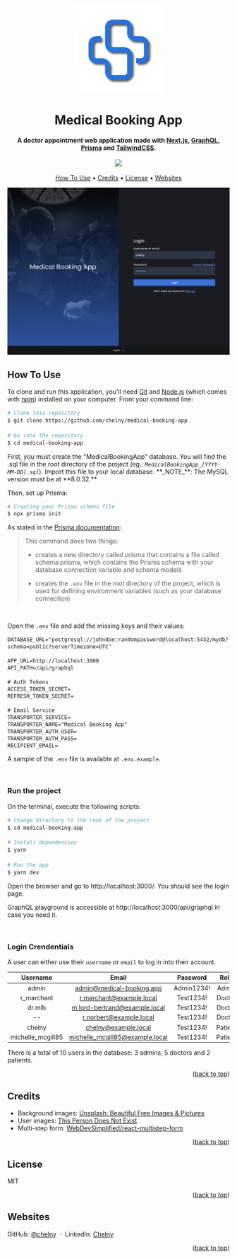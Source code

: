 <a name="readme-top"></a>

<div align="center">
  <img src="public/assets/images/icons/logo.png" alt="Medical Booking App" width="200">
  <br>
  <h1>Medical Booking App</h1>
</div>

<h4 align="center">A doctor appointment web application made with <a href="https://nextjs.org/" target="_blank">Next.js</a>, <a href="https://graphql.org/" target="_blank">GraphQL</a>, <a href="https://www.prisma.io/" target="_blank">Prisma</a> and <a href="https://tailwindcss.com/" target="_blank">TailwindCSS</a>.</h4>

<p align="center">
  <a href="https://www.paypal.me/ChelnyD">
    <img src="https://img.shields.io/badge/$-donate-ff69b4.svg?maxAge=2592000&amp;style=flat">
  </a>
</p>

<p align="center">
  <a href="#how-to-use">How To Use</a> •
  <a href="#credits">Credits</a> •
  <a href="#license">License</a> •
  <a href="#websites">Websites</a>
</p>

![screenshot](public/assets/images/github/desktop-home-page.png)

## How To Use

To clone and run this application, you'll need [Git](https://git-scm.com) and [Node.js](https://nodejs.org/en/download/) (which comes with [npm](http://npmjs.com)) installed on your computer. From your command line:

```bash
# Clone this repository
$ git clone https://github.com/chelny/medical-booking-app

# Go into the repository
$ cd medical-booking-app
```

First, you must create the "MedicalBookingApp" database. You will find the .sql file in the root directory of the project (eg.: _`MedicalBookingApp_[YYYY-MM-DD].sql`_). Import this file to your local database. \*\*\_NOTE_**: The MySQL version must be at **8.0.32.\*\*

Then, set up Prisma:

```bash
# Creating your Prisma schema file
$ npx prisma init
```

As stated in the [Prisma documentation](https://www.prisma.io/docs/getting-started/setup-prisma/add-to-existing-project/relational-databases-typescript-postgres#set-up-prisma):

> This command does two things:
>
> - creates a new directory called prisma that contains a file called schema.prisma, which contains the Prisma schema with your database connection variable and schema models
>
> - creates the `.env` file in the root directory of the project, which is used for defining environment variables (such as your database connection)

<br />

Open the `.env` file and add the missing keys and their values:

```
DATABASE_URL="postgresql://johndoe:randompassword@localhost:5432/mydb?schema=public?serverTimezone=UTC"

APP_URL=http://localhost:3000
API_PATH=/api/graphql

# Auth Tokens
ACCESS_TOKEN_SECRET=
REFRESH_TOKEN_SECRET=

# Email Service
TRANSPORTER_SERVICE=
TRANSPORTER_NAME="Medical Booking App"
TRANSPORTER_AUTH_USER=
TRANSPORTER_AUTH_PASS=
RECIPIENT_EMAIL=
```

A sample of the `.env` file is available at `.env.example`.

<br/>

### Run the project

On the terminal, execute the following scripts:

```bash
# Change directory to the root of the project
$ cd medical-booking-app

# Install dependencies
$ yarn

# Run the app
$ yarn dev
```

Open the browser and go to http://localhost:3000/. You should see the login page.

GraphQL playground is accessible at http://localhost:3000/api/graphql in case you need it.

<br/>

### Login Crendentials

A user can either use their `username` or `email` to log in into their account.

|     Username      |              Email              |  Password  |  Role   | Active |
| :---------------: | :-----------------------------: | :--------: | :-----: | :----: |
|       admin       |    admin@medical-booking.app    | Admin1234! |  Admin  |  Yes   |
|    r_marchant     |    r.marchant@example.local     | Test1234!  | Doctor  |  Yes   |
|      dr.mlb       |  m.lord-bertrand@example.local  | Test1234!  | Doctor  |  Yes   |
|        --         |     r.norbert@example.local     | Test1234!  | Doctor  |  Yes   |
|      chelny       |      chelny@example.local       | Test1234!  | Patient |  Yes   |
| michelle_mcgill85 | michelle_mcgill85@example.local | Test1234!  | Patient |   No   |

There is a total of 10 users in the database: 3 admins, 5 doctors and 2 patients.

<p align="end">(<a href="#readme-top">back to top</a>)</p>

## Credits

- Background images: [Unsplash: Beautiful Free Images & Pictures](https://unsplash.com/)
- User images: [This Person Does Not Exist](https://thispersondoesnotexist.com/)
- Multi-step form: [WebDevSimplified/react-multistep-form](https://github.com/WebDevSimplified/react-multistep-form)

<p align="end">(<a href="#readme-top">back to top</a>)</p>

## License

MIT

<p align="end">(<a href="#readme-top">back to top</a>)</p>

## Websites

GitHub: [@chelny](https://github.com/chelny) &nbsp;&middot;&nbsp;
LinkedIn: [Chelny](https://linkedin.com/in/chelny)

<p align="end">(<a href="#readme-top">back to top</a>)</p>
